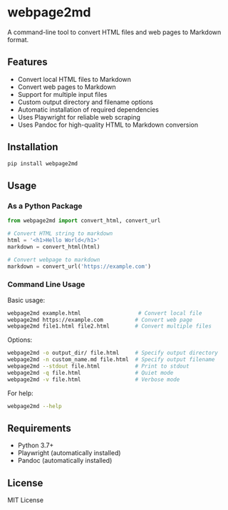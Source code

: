 # webpage2md

A command-line tool to convert HTML files and web pages to Markdown format.

## Features

- Convert local HTML files to Markdown
- Convert web pages to Markdown
- Support for multiple input files
- Custom output directory and filename options
- Automatic installation of required dependencies
- Uses Playwright for reliable web scraping
- Uses Pandoc for high-quality HTML to Markdown conversion

## Installation

```bash
pip install webpage2md
```

## Usage

### As a Python Package

```python
from webpage2md import convert_html, convert_url

# Convert HTML string to markdown
html = '<h1>Hello World</h1>'
markdown = convert_html(html)

# Convert webpage to markdown
markdown = convert_url('https://example.com')
```

### Command Line Usage

Basic usage:
```bash
webpage2md example.html                  # Convert local file
webpage2md https://example.com          # Convert web page
webpage2md file1.html file2.html        # Convert multiple files
```

Options:
```bash
webpage2md -o output_dir/ file.html     # Specify output directory
webpage2md -n custom_name.md file.html  # Specify output filename
webpage2md --stdout file.html           # Print to stdout
webpage2md -q file.html                 # Quiet mode
webpage2md -v file.html                 # Verbose mode
```

For help:
```bash
webpage2md --help
```

## Requirements

- Python 3.7+
- Playwright (automatically installed)
- Pandoc (automatically installed)

## License

MIT License
